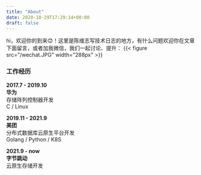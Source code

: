 ```yaml
---
title: "About"
date: 2020-10-29T17:29:14+08:00
draft: false
---
```


hi，欢迎你的到来😊！这里是陈维志写技术日志的地方，有什么问题欢迎你在文章下面留言，或者加我微信，我们一起讨论、提升：
{{< figure src="/wechat.JPG" width="288px" >}}

### 工作经历

**2017.7 - 2019.10**  
**华为**  
存储阵列控制器开发  
C / Linux

**2019.11 - 2021.9**  
**美团**  
分布式数据库云原生平台开发  
Golang / Python / K8S

**2021.9 - now**  
**字节跳动**  
云原生存储开发  
